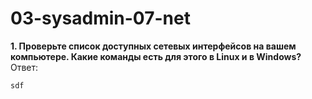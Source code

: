 # 03-sysadmin-07-net

**1. Проверьте список доступных сетевых интерфейсов на вашем компьютере. Какие команды есть для этого в Linux и в Windows?**
Ответ:
```shell
sdf
```
